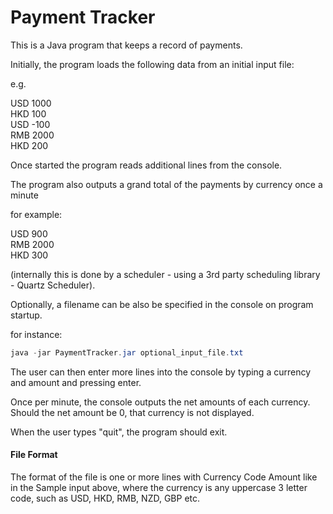 # Payment Tracker

This is a Java program that keeps a record of payments. 

Initially, the program loads the following data from an initial input file:

e.g.

USD 1000  
HKD 100  
USD -100  
RMB 2000  
HKD 200  

Once started the program reads additional lines from the console. 

The program also outputs a grand total of the payments by currency once a minute

for example:

USD 900   
RMB 2000  
HKD 300  

(internally this is done by a scheduler - using a 3rd party scheduling library - Quartz Scheduler).

Optionally, a filename can be also be specified in the console on program startup. 

for instance:

```java
java -jar PaymentTracker.jar optional_input_file.txt
```

The user can then enter more lines into the console by typing a currency and amount and pressing enter. 

Once per minute, the console outputs the net amounts of each currency. Should the net amount be 0, 
that currency is not displayed. 

When the user types "quit", the program should exit.



#### File Format
The format of the file is one or more lines with Currency Code Amount like in the Sample input above, 
where the currency is any uppercase 3 letter code, such as USD, HKD, RMB, NZD, GBP etc. 


